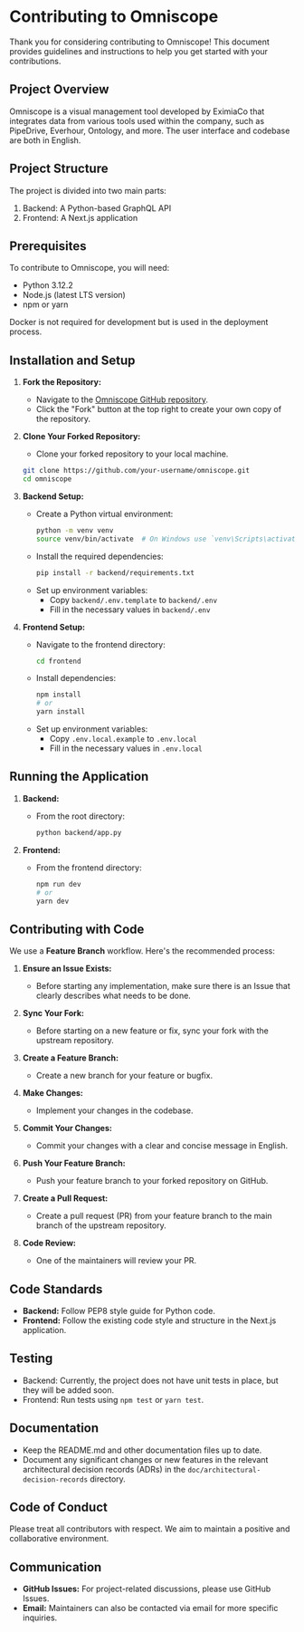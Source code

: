 # Contributing to Omniscope

Thank you for considering contributing to Omniscope! This document provides guidelines and instructions to help you get started with your contributions.

## Project Overview

Omniscope is a visual management tool developed by EximiaCo that integrates data from various tools used within the company, such as PipeDrive, Everhour, Ontology, and more. The user interface and codebase are both in English.

## Project Structure

The project is divided into two main parts:

1. Backend: A Python-based GraphQL API
2. Frontend: A Next.js application

## Prerequisites

To contribute to Omniscope, you will need:

- Python 3.12.2
- Node.js (latest LTS version)
- npm or yarn

Docker is not required for development but is used in the deployment process.

## Installation and Setup

1. **Fork the Repository:**
   - Navigate to the [Omniscope GitHub repository](https://github.com/your-repo/omniscope).
   - Click the "Fork" button at the top right to create your own copy of the repository.

2. **Clone Your Forked Repository:**
   - Clone your forked repository to your local machine.

   ```bash
   git clone https://github.com/your-username/omniscope.git
   cd omniscope
   ```

3. **Backend Setup:**
   - Create a Python virtual environment:
     ```bash
     python -m venv venv
     source venv/bin/activate  # On Windows use `venv\Scripts\activate`
     ```
   - Install the required dependencies:
     ```bash
     pip install -r backend/requirements.txt
     ```
   - Set up environment variables:
     - Copy `backend/.env.template` to `backend/.env`
     - Fill in the necessary values in `backend/.env`

4. **Frontend Setup:**
   - Navigate to the frontend directory:
     ```bash
     cd frontend
     ```
   - Install dependencies:
     ```bash
     npm install
     # or
     yarn install
     ```
   - Set up environment variables:
     - Copy `.env.local.example` to `.env.local`
     - Fill in the necessary values in `.env.local`

## Running the Application

1. **Backend:**
   - From the root directory:
     ```bash
     python backend/app.py
     ```

2. **Frontend:**
   - From the frontend directory:
     ```bash
     npm run dev
     # or
     yarn dev
     ```

## Contributing with Code

We use a **Feature Branch** workflow. Here's the recommended process:

1. **Ensure an Issue Exists:**
   - Before starting any implementation, make sure there is an Issue that clearly describes what needs to be done.

2. **Sync Your Fork:**
   - Before starting on a new feature or fix, sync your fork with the upstream repository.

3. **Create a Feature Branch:**
   - Create a new branch for your feature or bugfix.

4. **Make Changes:**
   - Implement your changes in the codebase.

5. **Commit Your Changes:**
   - Commit your changes with a clear and concise message in English.

6. **Push Your Feature Branch:**
   - Push your feature branch to your forked repository on GitHub.

7. **Create a Pull Request:**
   - Create a pull request (PR) from your feature branch to the main branch of the upstream repository.

8. **Code Review:**
   - One of the maintainers will review your PR.

## Code Standards

- **Backend:** Follow PEP8 style guide for Python code.
- **Frontend:** Follow the existing code style and structure in the Next.js application.

## Testing

- Backend: Currently, the project does not have unit tests in place, but they will be added soon.
- Frontend: Run tests using `npm test` or `yarn test`.

## Documentation

- Keep the README.md and other documentation files up to date.
- Document any significant changes or new features in the relevant architectural decision records (ADRs) in the `doc/architectural-decision-records` directory.

## Code of Conduct

Please treat all contributors with respect. We aim to maintain a positive and collaborative environment.

## Communication

- **GitHub Issues:** For project-related discussions, please use GitHub Issues.
- **Email:** Maintainers can also be contacted via email for more specific inquiries.
